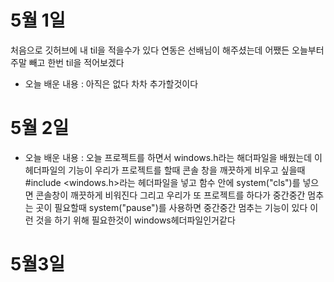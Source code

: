 # **5월 1일**
처음으로 깃허브에 내 til을 적을수가 있다 연동은 선배님이 해주셨는데 
어쨌든 오늘부터 주말 빼고 한번 til을 적어보겠다

- 오늘 배운 내용 : 아직은 없다 차차 추가할것이다
# **5월 2일**
- 오늘 배운 내용 : 오늘 프로젝트를 하면서 windows.h라는 해더파일을 배웠는데 
이 헤더파일의 기능이 우리가 프로젝트를 할때 콘솔 창을 
깨끗하게 비우고 싶을때 #include <windows.h>라는 헤더파일을 넣고
함수 안에 system("cls")를 넣으면 콘솔창이 깨끗하게 비워진다 그리고 
우리가 또 프로젝트를 하다가 중간중간 멈추는 곳이 필요할때 
system("pause")를 사용하면 중간중간 멈추는 기능이 있다 이런 것을 하기 위해 필요한것이 windows헤더파일인거같다 
# **5월3일**